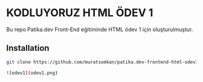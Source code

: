# KODLUYORUZ HTML ÖDEV 1

Bu repo Patika.dev Front-End eğitiminde HTML ödev 1 için oluşturulmuştur.

## Installation

```bash
git clone https://github.com/muratsomkan/patika.dev-frontend-html-odev1.git

![odev1](odev1.png)